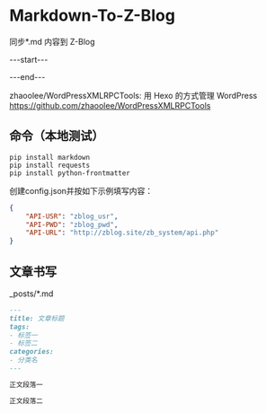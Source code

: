 # Markdown-To-Z-Blog
同步*.md 内容到 Z-Blog

---start---

---end---

zhaoolee/WordPressXMLRPCTools: 用 Hexo 的方式管理 WordPress
https://github.com/zhaoolee/WordPressXMLRPCTools

## 命令（本地测试）

```shell
pip install markdown
pip install requests
pip install python-frontmatter
```

创建config.json并按如下示例填写内容：

```json
{
    "API-USR": "zblog_usr",
    "API-PWD": "zblog_pwd",
    "API-URL": "http://zblog.site/zb_system/api.php"
}
```

## 文章书写

_posts/*.md

```md
---
title: 文章标题
tags:
- 标签一
- 标签二
categories:
- 分类名
---

正文段落一

正文段落二

```
